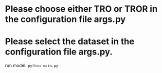 # Please choose either TRO or TROR in the configuration file args.py
# Please select the dataset in the configuration file args.py.
run model: ```python main.py```
